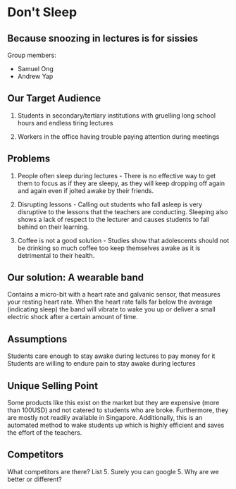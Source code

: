 # Don't Sleep
## Because snoozing in lectures is for sissies

Group members: 
* Samuel Ong
* Andrew Yap

## Our Target Audience
1. Students in secondary/tertiary institutions with gruelling long school hours and endless tiring lectures

2. Workers in the office having trouble paying attention during meetings

## Problems
1. People often sleep during lectures - 
There is no effective way to get them to focus as if they are sleepy, as they will keep dropping off again and again even if jolted awake by their friends.

2. Disrupting lessons - 
Calling out students who fall asleep is very disruptive to the lessons that the teachers are conducting. Sleeping also shows a lack of respect to the lecturer and causes students to fall behind on their learning.

3. Coffee is not a good solution - 
Studies show that adolescents should not be drinking so much coffee too keep themselves awake as it is detrimental to their health.

## Our solution: A wearable band
Contains a micro-bit with a heart rate and galvanic sensor, that measures your resting heart rate. When the heart rate falls far below the average (indicating sleep) the band will vibrate to wake you up or deliver a small electric shock after a certain amount of time.

## Assumptions
Students care enough to stay awake during lectures to pay money for it
Students are willing to endure pain to stay awake during lectures

## Unique Selling Point
Some products like this exist on the market but they are expensive (more than 100USD) and not catered to students who are broke. Furthermore, they are mostly not readily available in Singapore. Additionally, this is an automated method to wake students up which is highly efficient and saves the effort of the teachers.

## Competitors
What competitors are there? List 5. Surely you can google 5.
Why are we better or different?
